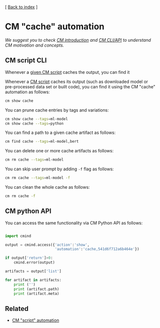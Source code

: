 ﻿[ [Back to index](../../../docs/README.md) ]

# CM "cache" automation

*We suggest you to check [CM introduction](https://github.com/mlcommons/ck/blob/master/docs/introduction-cm.md) 
 and [CM CLI/API](https://github.com/mlcommons/ck/blob/master/docs/interface.md) to understand CM motivation and concepts.*

## CM script CLI

Whenever a [given CM script]() caches the output, you can find it 

Whenever a [CM script](https://access.cknowledge.org/playground/?action=components) 
caches its output (such as downloaded model or pre-processed data set or built code),
you can find it using the CM "cache" automation as follows:

```bash
cm show cache
```

You can prune cache entries by tags and variations:
```bash
cm show cache --tags=ml-model
cm show cache --tags=python
```

You can find a path to a given cache artifact as follows:
```bash
cm find cache --tags=ml-model,bert
```

You can delete one or more cache artifacts as follows:
```bash
cm rm cache --tags=ml-model
```

You can skip user prompt by adding `-f` flag as follows:
```bash
cm rm cache --tags=ml-model -f
```

You can clean the whole cache as follows:
```bash
cm rm cache -f
```

## CM python API

You can access the same functionality via CM Python API as follows:

```python

import cmind

output = cmind.access({'action':'show',
                       'automation':'cache,541d6f712a6b464e'})

if output['return']>0: 
    cmind.error(output)

artifacts = output['list']

for artifact in artifacts:
    print ('')
    print (artifact.path)
    print (artifact.meta)

```

## Related

* [CM "script" automation](../script/README-extra.md)
